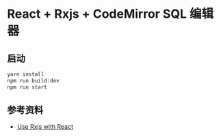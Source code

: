 # React + Rxjs + CodeMirror SQL 编辑器

## 启动

```bash
yarn install
npm run build:dev
npm run start
```

## 参考资料
- [Use Rxjs with React](http://slides.com/michalzalecki/use-rxjs-with-react#/12)